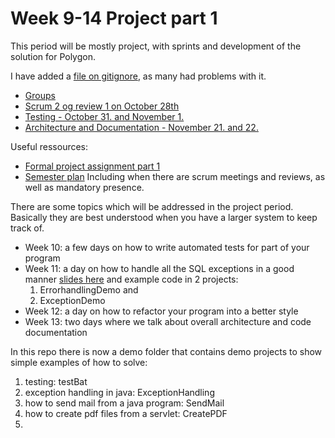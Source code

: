 # Week 9-14 Project part 1
This period will be mostly project, with sprints and development of the solution for Polygon.

I have added a [file on gitignore](gitignore.md), as many had problems with it.


- [Groups](groups.md)
- [Scrum 2 og review 1 on October 28th](scrumrev2.md)
- [Testing - October 31. and November 1.](testing.md)
- [Architecture and Documentation - November 21. and 22.](arch-readme.md)

Useful ressources:

- [Formal project assignment part 1](https://github.com/CphBusCosSem2/week9-14-Project-part-1/blob/master/Project%20Assignment%20Part%201%20fall%202016.md)
- [Semester plan](https://docs.google.com/spreadsheets/d/1zSEZmKhArmABz01OYuT6r_hhprzMmqxqNV_IkqIMocY/edit?pref=2&pli=1#gid=0) Including when there are scrum meetings and reviews, as well as mandatory presence.

There are some topics which will be addressed in the project period. Basically they are best understood when you have a larger system to keep track of.

- Week 10: a few days on how to write automated tests for part of your program
- Week 11: a day on how to handle all the SQL exceptions in a good manner [slides here](Errorhandling.md) and example code in 2 projects: 
    1. ErrorhandlingDemo and
    2. ExceptionDemo
- Week 12: a day on how to refactor your program into a better style
- Week 13: two days where we talk about overall architecture and code documentation

In this repo there is now a demo folder that contains demo projects to show simple examples of how to solve:  
1. testing: testBat  
2. exception handling in java: ExceptionHandling  
3. how to send mail from a java program: SendMail  
4. how to create pdf files from a servlet: CreatePDF  
5. 
